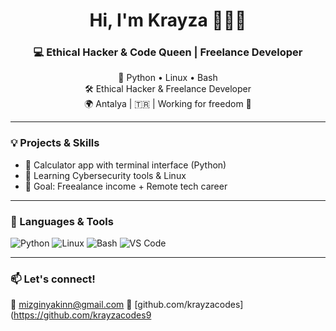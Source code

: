 <h1 align="center">Hi, I'm Krayza 👩🏻‍💻</h1>
<h3 align="center">💻 Ethical Hacker & Code Queen | Freelance Developer</h3>
<p align="center">
💋 Python • Linux • Bash <br>
🛠️ Ethical Hacker & Freelance Developer<br>
🌍 Antalya | 🇹🇷 | Working for freedom 💫
</p>

---

### 💡 Projects & Skills
- 🧮 Calculator app with terminal interface (Python)
- 👤 Learning Cybersecurity tools & Linux
- 💼 Goal: Freealance income + Remote tech career

---

### 🔧 Languages & Tools
![Python](https://img.shields.io/badge/Python-3776AB?style=flat&logo=python&logoColor=white)
![Linux](https://img.shields.io/badge/Linux-FCC624?style=flat&logo=linux&logoColor=black)
![Bash](https://img.shields.io/badge/Bash-121011?style=flat&logo=gnubash&logoColor=white)
![VS Code](https://img.shields.io/badge/VSCode-007ACC?style=flat&logo=visual-studio-code&logoColor=white)

---

### 📫 Let's connect!
💌 mizginyakinn@gmail.com
🐙 [github.com/krayzacodes](https://github.com/krayzacodes9
